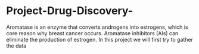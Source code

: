 # Project-Drug-Discovery-

Aromatase is an enzyme that converts androgens into estrogens, which is core reason why breast cancer occurs. Aromatase inhibitors (AIs) can eliminate the production of estrogen.
In this project we will first try to gather the data 
